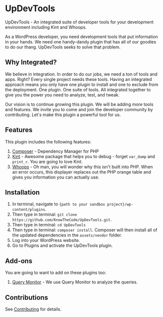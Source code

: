 # UpDevTools

UpDevTools - An integrated suite of developer tools for your development environment including Kint and Whoops.

As a WordPress developer, you need development tools that put information in your hands.  We need one handy-dandy plugin that has all of our goodies to do our thang.  UpDevTools seeks to solve that problem.

## Why Integrated?

We believe in integration.  In order to do our jobs, we need a ton of tools and apps.  Right?  Every single project needs these tools.  Having an integrated approach means you only have one plugin to install and one to exclude from the deployment.  One plugin. One suite of tools.  All integrated together to give you the power you need to analyze, test, and tweak.

Our vision is to continue growing this plugin.  We will be adding more tools and features.  We invite you to come and join the developer community by contributing.  Let's make this plugin a powerful tool for us.

## Features

This plugin includes the following features:

1. [Composer](https://getcomposer.org/) - Dependency Manager for PHP
2. [Kint](https://github.com/kint-php/kint) - Awesome package that helps you to debug - forget `var_dump` and `print_r`. You are going to love Kint.
3. [Whoops](https://github.com/filp/whoops) - Oh man, you will wonder why this isn't built into PHP. When an error occurs, this displayer replaces out the PHP orange table and gives you information you can actually use.

## Installation

1. In terminal, navigate to `{path to your sandbox project}/wp-content/plugins`.
2. Then type in terminal: `git clone https://github.com/KnowTheCode/UpDevTools.git`.
3. Then type in terminal: `cd UpDevTools`
4. Then type in terminal: `composer install`.  Composer will then install all of the updated dependencies in the `assets/vendor` folder.
5. Log into your WordPress website.
6. Go to Plugins and activate the UpDevTools plugin.

## Add-ons

You are going to want to add on these plugins too:

1. [Query Monitor](https://github.com/johnbillion/query-monitor) - We use Query Monitor to analyze the queries.

## Contributions

See [Contributing](https://github.com/KnowTheCode/UpDevTools/CONTRIBUTING.md) for details.
